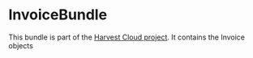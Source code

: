 InvoiceBundle
=============

This bundle is part of the [Harvest Cloud project][1]. It contains the Invoice
objects

[1]: http://github.com/harvestcloud/harvestcloud

